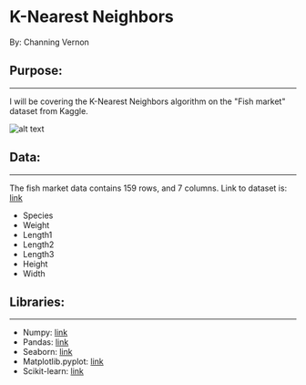 # K-Nearest Neighbors
By: Channing Vernon

## Purpose:
---
I will be covering the K-Nearest Neighbors algorithm on the "Fish market" dataset from Kaggle.

![alt text](https://encrypted-tbn0.gstatic.com/images?q=tbn:ANd9GcSuFwelpHP3qqTyUuuOYOVCmDmSoSXSJnBFDw&usqp=CAU)

## Data: 
---
The fish market data contains 159 rows, and 7 columns. Link to dataset is: [link](https://www.kaggle.com/datasets/aungpyaeap/fish-market)

- Species
- Weight
- Length1
- Length2
- Length3
- Height
- Width

## Libraries:
---
- Numpy: [link](https://numpy.org)
- Pandas: [link](https://pandas.pydata.org)
- Seaborn: [link](https://seaborn.pydata.org)
- Matplotlib.pyplot: [link](https://matplotlib.org)
- Scikit-learn: [link](https://scikit-learn.org/stable/)